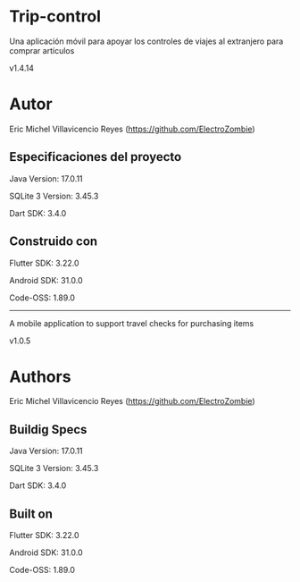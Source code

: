# Trip-control

Una aplicación móvil para apoyar los controles de viajes al extranjero para comprar artículos

v1.4.14

Autor
=

 Eric Michel Villavicencio Reyes (<https://github.com/ElectroZombie>)

Especificaciones del proyecto
-

 Java Version: 17.0.11

 SQLite 3 Version: 3.45.3

 Dart SDK: 3.4.0

Construido con
-

 Flutter SDK: 3.22.0

 Android SDK: 31.0.0

 Code-OSS: 1.89.0

------------------------------------------------------------------
A mobile application to support travel checks for purchasing items

v1.0.5

Authors
=

 Eric Michel Villavicencio Reyes (<https://github.com/ElectroZombie>)

Buildig Specs
-

 Java Version: 17.0.11

 SQLite 3 Version: 3.45.3

 Dart SDK: 3.4.0

Built on
-

 Flutter SDK: 3.22.0

 Android SDK: 31.0.0

 Code-OSS: 1.89.0
